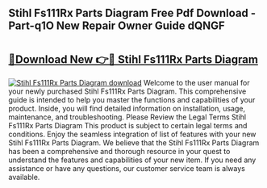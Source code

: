 ## Stihl Fs111Rx Parts Diagram Free Pdf Download - Part-q1O New Repair Owner Guide dQNGF

# <h2><a href="http://dfrohcs.blite.top/?on=Stihl+Fs111Rx+Parts+Diagram">🔗Download New 👉🔴 Stihl Fs111Rx Parts Diagram</a></h2>

[![Stihl Fs111Rx Parts Diagram download](https://i.imgur.com/lujVjoI.png)](http://dfrohcs.blite.top/?on=Stihl+Fs111Rx+Parts+Diagram)
Welcome to the user manual for your newly purchased Stihl Fs111Rx Parts Diagram. This comprehensive guide is intended to help you master the functions and capabilities of your product. Inside, you will find detailed information on installation, usage, maintenance, and troubleshooting. Please Review the Legal Terms Stihl Fs111Rx Parts Diagram This product is subject to certain legal terms and conditions. Enjoy the seamless integration of list of features with your new Stihl Fs111Rx Parts Diagram. We believe that the Stihl Fs111Rx Parts Diagram has been a comprehensive and thorough resource in your quest to understand the features and capabilities of your new item. If you need any assistance or have any questions, our customer service team is always available.

